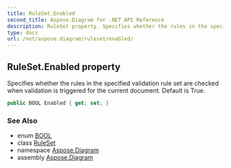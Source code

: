 ```yaml
---
title: RuleSet.Enabled
second_title: Aspose.Diagram for .NET API Reference
description: RuleSet property. Specifies whether the rules in the specified validation rule set are checked when validation is triggered for the current document. Default is True
type: docs
url: /net/aspose.diagram/ruleset/enabled/
---
```

## RuleSet.Enabled property

Specifies whether the rules in the specified validation rule set are checked when validation is triggered for the current document. Default is True.

```csharp
public BOOL Enabled { get; set; }
```

### See Also

* enum [BOOL](../../bool/)
* class [RuleSet](../)
* namespace [Aspose.Diagram](../../ruleset/)
* assembly [Aspose.Diagram](../../../)


